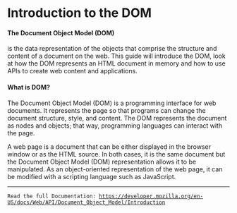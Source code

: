 <h1>Introduction to the DOM</h1>

<h4>The Document Object Model (DOM)</h4><span style="font-weight: normal;">
is the data representation of the objects that comprise the structure and content of a document on the web. This guide will introduce the DOM, look at how the DOM represents an HTML document in memory and how to use APIs to create web content and applications.

<h4>What is DOM?</h4>
The Document Object Model (DOM) is a programming interface for web documents. It represents the page so that programs can change the document structure, style, and content. The DOM represents the document as nodes and objects; that way, programming languages can interact with the page.

A web page is a document that can be either displayed in the browser window or as the HTML source. In both cases, it is the same document but the Document Object Model (DOM) representation allows it to be manipulated. As an object-oriented representation of the web page, it can be modified with a scripting language such as JavaScript.</span>

<hr>

<code>Read the full Documentation: https://developer.mozilla.org/en-US/docs/Web/API/Document_Object_Model/Introduction</code>
